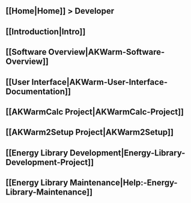 ## [[Home|Home]] > Developer

## [[Introduction|Intro]]

## [[Software Overview|AKWarm-Software-Overview]]

## [[User Interface|AKWarm-User-Interface-Documentation]]

## [[AKWarmCalc Project|AKWarmCalc-Project]]

## [[AKWarm2Setup Project|AKWarm2Setup]]

## [[Energy Library Development|Energy-Library-Development-Project]]

## [[Energy Library Maintenance|Help:-Energy-Library-Maintenance]]